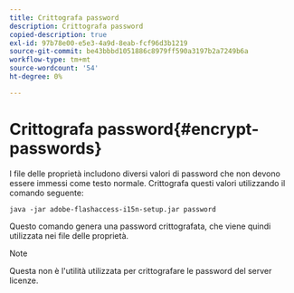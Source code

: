 ```yaml
---
title: Crittografa password
description: Crittografa password
copied-description: true
exl-id: 97b78e00-e5e3-4a9d-8eab-fcf96d3b1219
source-git-commit: be43bbbd1051886c8979ff590a3197b2a7249b6a
workflow-type: tm+mt
source-wordcount: '54'
ht-degree: 0%

---
```


# Crittografa password{#encrypt-passwords}

I file delle proprietà includono diversi valori di password che non devono essere immessi come testo normale. Crittografa questi valori utilizzando il comando seguente:

`java -jar adobe-flashaccess-i15n-setup.jar password`

Questo comando genera una password crittografata, che viene quindi utilizzata nei file delle proprietà.

>[!NOTE]
>Questa non è l&#39;utilità utilizzata per crittografare le password del server licenze.
